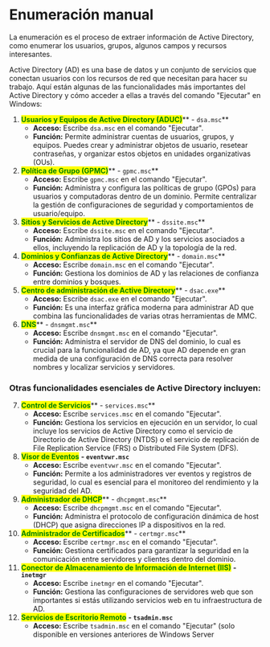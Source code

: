 # Enumeración manual

La enumeración es el proceso de extraer información de Active Directory, como enumerar los usuarios, grupos, algunos campos y recursos interesantes.

Active Directory (AD) es una base de datos y un conjunto de servicios que conectan usuarios con los recursos de red que necesitan para hacer su trabajo. Aquí están algunas de las funcionalidades más importantes del Active Directory y cómo acceder a ellas a través del comando "Ejecutar" en Windows:

1. <mark style="color:green;">**Usuarios y Equipos de Active Directory (ADUC)**</mark>** - `dsa.msc`**
   * **Acceso:** Escribe `dsa.msc` en el comando "Ejecutar".
   * **Función:** Permite administrar cuentas de usuarios, grupos, y equipos. Puedes crear y administrar objetos de usuario, resetear contraseñas, y organizar estos objetos en unidades organizativas (OUs).
2. <mark style="color:green;">**Política de Grupo (GPMC)**</mark>** - `gpmc.msc`**
   * **Acceso:** Escribe `gpmc.msc` en el comando "Ejecutar".
   * **Función:** Administra y configura las políticas de grupo (GPOs) para usuarios y computadoras dentro de un dominio. Permite centralizar la gestión de configuraciones de seguridad y comportamientos de usuario/equipo.
3. <mark style="color:green;">**Sitios y Servicios de Active Directory**</mark>** - `dssite.msc`**
   * **Acceso:** Escribe `dssite.msc` en el comando "Ejecutar".
   * **Función:** Administra los sitios de AD y los servicios asociados a ellos, incluyendo la replicación de AD y la topología de la red.
4. <mark style="color:green;">**Dominios y Confianzas de Active Directory**</mark>** - `domain.msc`**
   * **Acceso:** Escribe `domain.msc` en el comando "Ejecutar".
   * **Función:** Gestiona los dominios de AD y las relaciones de confianza entre dominios y bosques.
5. <mark style="color:green;">**Centro de administración de Active Directory**</mark>** - `dsac.exe`**
   * **Acceso:** Escribe `dsac.exe` en el comando "Ejecutar".
   * **Función:** Es una interfaz gráfica moderna para administrar AD que combina las funcionalidades de varias otras herramientas de MMC.
6. <mark style="color:green;">**DNS**</mark>** - `dnsmgmt.msc`**
   * **Acceso:** Escribe `dnsmgmt.msc` en el comando "Ejecutar".
   * **Función:** Administra el servidor de DNS del dominio, lo cual es crucial para la funcionalidad de AD, ya que AD depende en gran medida de una configuración de DNS correcta para resolver nombres y localizar servicios y servidores.

### **Otras funcionalidades esenciales de Active Directory incluyen:**

7. <mark style="color:green;">**Control de Servicios**</mark>** - `services.msc`**
   * **Acceso:** Escribe `services.msc` en el comando "Ejecutar".
   * **Función:** Gestiona los servicios en ejecución en un servidor, lo cual incluye los servicios de Active Directory como el servicio de Directorio de Active Directory (NTDS) o el servicio de replicación de File Replication Service (FRS) o Distributed File System (DFS).
8. <mark style="color:green;">**Visor de Eventos**</mark> **- `eventvwr.msc`**
   * **Acceso:** Escribe `eventvwr.msc` en el comando "Ejecutar".
   * **Función:** Permite a los administradores ver eventos y registros de seguridad, lo cual es esencial para el monitoreo del rendimiento y la seguridad del AD.
9. <mark style="color:green;">**Administrador de DHCP**</mark>** - `dhcpmgmt.msc`**
   * **Acceso:** Escribe `dhcpmgmt.msc` en el comando "Ejecutar".
   * **Función:** Administra el protocolo de configuración dinámica de host (DHCP) que asigna direcciones IP a dispositivos en la red.
10. <mark style="color:green;">**Administrador de Certificados**</mark>** - `certmgr.msc`**
    * **Acceso:** Escribe `certmgr.msc` en el comando "Ejecutar".
    * **Función:** Gestiona certificados para garantizar la seguridad en la comunicación entre servidores y clientes dentro del dominio.
11. <mark style="color:green;">**Conector de Almacenamiento de Información de Internet (IIS)**</mark> **- `inetmgr`**
    * **Acceso:** Escribe `inetmgr` en el comando "Ejecutar".
    * **Función:** Gestiona las configuraciones de servidores web que son importantes si estás utilizando servicios web en tu infraestructura de AD.
12. <mark style="color:green;">**Servicios de Escritorio Remoto**</mark> **- `tsadmin.msc`**
    * **Acceso:** Escribe `tsadmin.msc` en el comando "Ejecutar" (solo disponible en versiones anteriores de Windows Server
